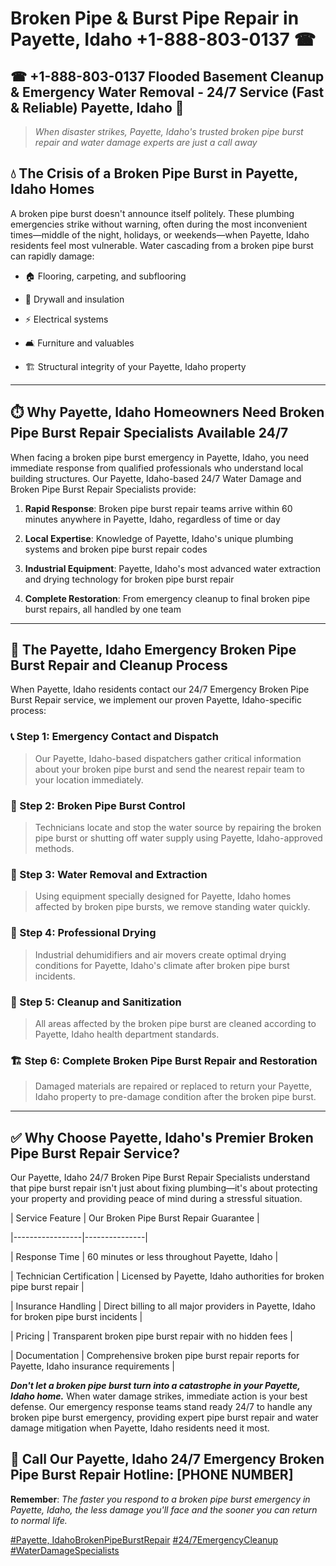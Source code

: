 # Broken Pipe & Burst Pipe Repair in Payette, Idaho +1-888-803-0137 ☎
## ☎ +1-888-803-0137  Flooded Basement Cleanup & Emergency Water Removal - 24/7 Service (Fast & Reliable) Payette, Idaho 🚨

> *When disaster strikes, Payette, Idaho's trusted broken pipe burst repair and water damage experts are just a call away*

## 💧 The Crisis of a Broken Pipe Burst in Payette, Idaho Homes

A broken pipe burst doesn't announce itself politely. These plumbing emergencies strike without warning, often during the most inconvenient times—middle of the night, holidays, or weekends—when Payette, Idaho residents feel most vulnerable. Water cascading from a broken pipe burst can rapidly damage:

* 🏠 Flooring, carpeting, and subflooring
* 🧱 Drywall and insulation
* ⚡ Electrical systems
* 🛋️ Furniture and valuables
* 🏗️ Structural integrity of your Payette, Idaho property

---

## ⏱️ Why Payette, Idaho Homeowners Need Broken Pipe Burst Repair Specialists Available 24/7

When facing a broken pipe burst emergency in Payette, Idaho, you need immediate response from qualified professionals who understand local building structures. Our Payette, Idaho-based 24/7 Water Damage and Broken Pipe Burst Repair Specialists provide:

1. **Rapid Response**: Broken pipe burst repair teams arrive within 60 minutes anywhere in Payette, Idaho, regardless of time or day
2. **Local Expertise**: Knowledge of Payette, Idaho's unique plumbing systems and broken pipe burst repair codes
3. **Industrial Equipment**: Payette, Idaho's most advanced water extraction and drying technology for broken pipe burst repair
4. **Complete Restoration**: From emergency cleanup to final broken pipe burst repairs, all handled by one team

---

## 🔧 The Payette, Idaho Emergency Broken Pipe Burst Repair and Cleanup Process

When Payette, Idaho residents contact our 24/7 Emergency Broken Pipe Burst Repair service, we implement our proven Payette, Idaho-specific process:

### 📞 Step 1: Emergency Contact and Dispatch
> Our Payette, Idaho-based dispatchers gather critical information about your broken pipe burst and send the nearest repair team to your location immediately.

### 🚿 Step 2: Broken Pipe Burst Control
> Technicians locate and stop the water source by repairing the broken pipe burst or shutting off water supply using Payette, Idaho-approved methods.

### 🌊 Step 3: Water Removal and Extraction
> Using equipment specially designed for Payette, Idaho homes affected by broken pipe bursts, we remove standing water quickly.

### 💨 Step 4: Professional Drying
> Industrial dehumidifiers and air movers create optimal drying conditions for Payette, Idaho's climate after broken pipe burst incidents.

### 🧼 Step 5: Cleanup and Sanitization
> All areas affected by the broken pipe burst are cleaned according to Payette, Idaho health department standards.

### 🏗️ Step 6: Complete Broken Pipe Burst Repair and Restoration
> Damaged materials are repaired or replaced to return your Payette, Idaho property to pre-damage condition after the broken pipe burst.

---

## ✅ Why Choose Payette, Idaho's Premier Broken Pipe Burst Repair Service?

Our Payette, Idaho 24/7 Broken Pipe Burst Repair Specialists understand that pipe burst repair isn't just about fixing plumbing—it's about protecting your property and providing peace of mind during a stressful situation.

| Service Feature | Our Broken Pipe Burst Repair Guarantee |
|-----------------|---------------|
| Response Time | 60 minutes or less throughout Payette, Idaho |
| Technician Certification | Licensed by Payette, Idaho authorities for broken pipe burst repair |
| Insurance Handling | Direct billing to all major providers in Payette, Idaho for broken pipe burst incidents |
| Pricing | Transparent broken pipe burst repair with no hidden fees |
| Documentation | Comprehensive broken pipe burst repair reports for Payette, Idaho insurance requirements |

***Don't let a broken pipe burst turn into a catastrophe in your Payette, Idaho home.*** When water damage strikes, immediate action is your best defense. Our emergency response teams stand ready 24/7 to handle any broken pipe burst emergency, providing expert pipe burst repair and water damage mitigation when Payette, Idaho residents need it most.

## 📱 Call Our Payette, Idaho 24/7 Emergency Broken Pipe Burst Repair Hotline: [PHONE NUMBER]

**Remember**: *The faster you respond to a broken pipe burst emergency in Payette, Idaho, the less damage you'll face and the sooner you can return to normal life.*

[#Payette, IdahoBrokenPipeBurstRepair](#) [#24/7EmergencyCleanup](#) [#WaterDamageSpecialists](#)